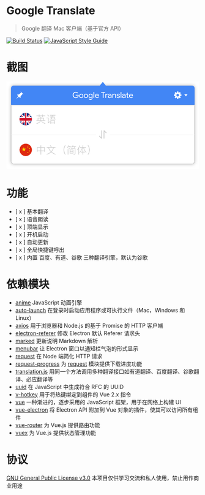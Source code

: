 # Google Translate

> Google 翻译 Mac 客户端（基于官方 API）

[![Build Status](https://travis-ci.org/MoeFE/GoogleTranslate.svg?branch=master)](https://travis-ci.org/MoeFE/GoogleTranslate)
[![JavaScript Style Guide](https://img.shields.io/badge/code_style-standard-brightgreen.svg)](https://standardjs.com)

# 截图

![preview](preview.png)

# 功能
- [ x ] 基本翻译
- [ x ] 语音朗读
- [ x ] 顶端显示
- [ x ] 开机启动
- [ x ] 自动更新
- [ x ] 全局快捷键呼出
- [ x ] 内置 百度、有道、谷歌 三种翻译引擎，默认为谷歌

# 依赖模块

- [anime](https://github.com/juliangarnier/anime) JavaScript 动画引擎
- [auto-launch](https://github.com/Teamwork/node-auto-launch) 在登录时启动应用程序或可执行文件（Mac，Windows 和 Linux）
- [axios](https://github.com/mzabriskie/axios) 用于浏览器和 Node.js 的基于 Promise 的 HTTP 客户端
- [electron-referer](https://github.com/akameco/electron-referer) 修改 Electron 默认 Referer 请求头
- [marked](https://github.com/chjj/marked) 更新说明 Markdown 解析
- [menubar](https://github.com/maxogden/menubar) 让 Electron 窗口以通知栏气泡的形式显示
- [request](https://github.com/request/request) 在 Node 端简化 HTTP 请求
- [request-progress](https://github.com/IndigoUnited/node-request-progress) 为 [request](https://github.com/request/request) 模块提供下载进度功能
- [translation.js](https://github.com/Selection-Translator/translation.js) 用同一个方法调用多种翻译接口如有道翻译、百度翻译、谷歌翻译、必应翻译等
- [uuid](https://github.com/kelektiv/node-uuid) 在 JavaScript 中生成符合 RFC 的 UUID
- [v-hotkey](https://github.com/Dafrok/v-hotkey) 用于将热键绑定到组件的 Vue 2.x 指令
- [vue](https://github.com/vuejs/vue) 一种渐进的，逐步采用的 JavaScript 框架，用于在网络上构建 UI
- [vue-electron](https://github.com/SimulatedGREG/vue-electron) 将 Electron API 附加到 Vue 对象的插件，使其可以访问所有组件
- [vue-router](https://github.com/vuejs/vue-router) 为 Vue.js 提供路由功能
- [vuex](https://github.com/vuejs/vuex) 为 Vue.js 提供状态管理功能

# 协议

[GNU General Public License v3.0](LICENSE)
本项目仅供学习交流和私人使用，禁止用作商业用途
